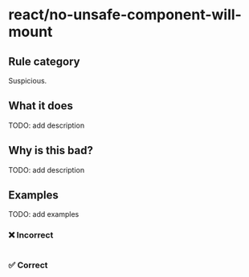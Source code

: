 # react/no-unsafe-component-will-mount

## Rule category

Suspicious.

## What it does

TODO: add description

## Why is this bad?

TODO: add description

## Examples

TODO: add examples

### ❌ Incorrect

```tsx
```

### ✅ Correct

```tsx
```
